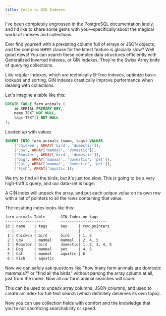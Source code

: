 ```yaml
---
title: Intro to GIN Indexes
---
```


I've been completely engrossed in the PostgreSQL documentation lately, and I'd like to share some gems with you—specifically about the magical world of indexes and collections.

Ever find yourself with a prexisting column full of arrays or JSON objects, and the complex `WHERE` clause for the latest feature is glacially slow? Well good news! You can search these complex data structures efficiently with Generalized Inverted Indexes, or GIN indexes. They're the Swiss Army knife of querying collections.<!--more-->

Like regular indexes, which are technically B-Tree Indexes, optimize basic lookups and sorting, GIN indexes drastically improve performance when dealing with collections.

Let's imagine a table like this:

```sql
CREATE TABLE farm_animals (
    id SERIAL PRIMARY KEY,
    name TEXT NOT NULL,
    tags TEXT[] NOT NULL
);
```

Loaded up with values

```sql
INSERT INTO farm_animals (name, tags) VALUES
    ('Chicken', ARRAY['bird', 'domestic']),
    ('Cow', ARRAY['mammal', 'domestic']),
    ('Rooster', ARRAY['bird', 'domestic']),
    ('Dog', ARRAY['mammal', 'domestic', 'pet']),
    ('Cat', ARRAY['mammal', 'domestic', 'pet']),
    ('Fish', ARRAY['aquatic']);
```

We try to find all the birds, but it's just too slow. This is going to be a very high-traffic query, and our data-set is huge.

A GIN index will unpack the array, and put each _unique value_ on its own row with a list of pointers to all the rows containing that value.

The resulting index looks like this:

```txt
farm_animals Table       GIN Index on tags
------------------       ---------------------
id | name    | tags      key     | row_pointers
---|---------|--------   ------- | -------------
 1 | Chicken | bird      bird    | 1, 3
 2 | Cow     | mammal    mammal  | 2, 4, 5
 3 | Rooster | bird      domestic| 1, 2, 3, 4, 5
 4 | Dog     | mammal    pet     | 4, 5
 5 | Cat     | mammal    aquatic | 6
 6 | Fish    | aquatic
```

Now we can safely ask questions like "how many farm animals are domestic mammals?" or "find all the birds" without parsing the array column at all, just from the index. Now all our farm animal searches will scale.

This can be used to unpack array columns, JSON columns, and used to create an index for full-text search (which definitely deserves its own topic).

Now you can use collection fields with comfort and the knowledge that you're not sacrificing searchability or speed.
